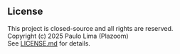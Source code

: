 ## License
This project is closed-source and all rights are reserved.  
Copyright (c) 2025 Paulo Lima (Plazoom) <br>
See [LICENSE.md](./LICENSE.md) for details.
